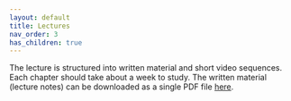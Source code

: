 ```yaml
---
layout: default
title: Lectures
nav_order: 3
has_children: true
---
```


The lecture is structured into written material and short video sequences. Each chapter should take about a week to study. The written material (lecture notes) can be downloaded as a single PDF file [here](MolecularDynamics.pdf).